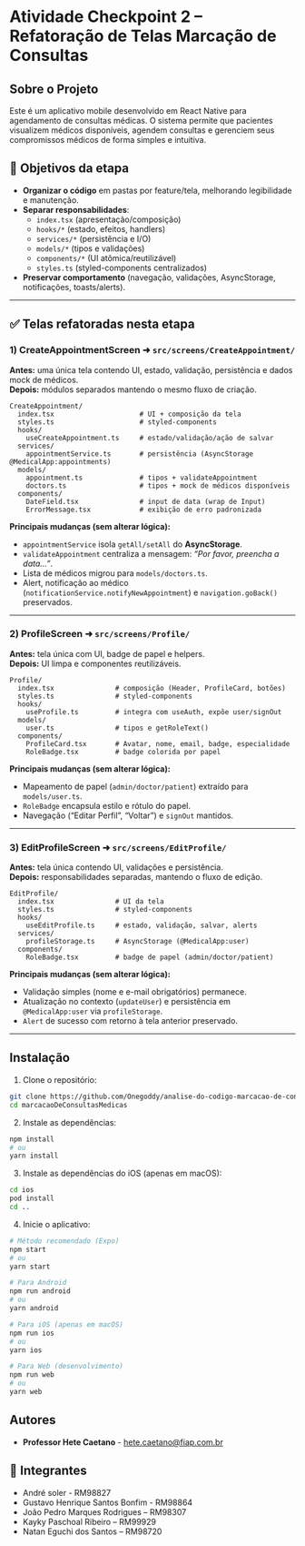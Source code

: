 # Atividade Checkpoint 2 – Refatoração de Telas Marcação de Consultas

## Sobre o Projeto

Este é um aplicativo mobile desenvolvido em React Native para agendamento de consultas médicas. O sistema permite que pacientes visualizem médicos disponíveis, agendem consultas e gerenciem seus compromissos médicos de forma simples e intuitiva.

## 🎯 Objetivos da etapa

- **Organizar o código** em pastas por feature/tela, melhorando legibilidade e manutenção.  
- **Separar responsabilidades**:  
  - `index.tsx` (apresentação/composição)  
  - `hooks/*` (estado, efeitos, handlers)  
  - `services/*` (persistência e I/O)  
  - `models/*` (tipos e validações)  
  - `components/*` (UI atômica/reutilizável)  
  - `styles.ts` (styled-components centralizados)
- **Preservar comportamento** (navegação, validações, AsyncStorage, notificações, toasts/alerts).

---

## ✅ Telas refatoradas nesta etapa

### 1) CreateAppointmentScreen ➜ `src/screens/CreateAppointment/`

**Antes:** uma única tela contendo UI, estado, validação, persistência e dados mock de médicos.  
**Depois:** módulos separados mantendo o mesmo fluxo de criação.

```
CreateAppointment/
  index.tsx                     # UI + composição da tela
  styles.ts                     # styled-components
  hooks/
    useCreateAppointment.ts     # estado/validação/ação de salvar
  services/
    appointmentService.ts       # persistência (AsyncStorage @MedicalApp:appointments)
  models/
    appointment.ts              # tipos + validateAppointment
    doctors.ts                  # tipos + mock de médicos disponíveis
  components/
    DateField.tsx               # input de data (wrap de Input)
    ErrorMessage.tsx            # exibição de erro padronizada
```

**Principais mudanças (sem alterar lógica):**
- `appointmentService` isola `getAll/setAll` do **AsyncStorage**.  
- `validateAppointment` centraliza a mensagem: _“Por favor, preencha a data…”_.  
- Lista de médicos migrou para `models/doctors.ts`.  
- Alert, notificação ao médico (`notificationService.notifyNewAppointment`) e `navigation.goBack()` preservados.

---

### 2) ProfileScreen ➜ `src/screens/Profile/`

**Antes:** tela única com UI, badge de papel e helpers.  
**Depois:** UI limpa e componentes reutilizáveis.

```
Profile/
  index.tsx               # composição (Header, ProfileCard, botões)
  styles.ts               # styled-components
  hooks/
    useProfile.ts         # integra com useAuth, expõe user/signOut
  models/
    user.ts               # tipos e getRoleText()
  components/
    ProfileCard.tsx       # Avatar, nome, email, badge, especialidade
    RoleBadge.tsx         # badge colorida por papel
```

**Principais mudanças (sem alterar lógica):**
- Mapeamento de papel (`admin/doctor/patient`) extraído para `models/user.ts`.  
- `RoleBadge` encapsula estilo e rótulo do papel.  
- Navegação (“Editar Perfil”, “Voltar”) e `signOut` mantidos.

---

### 3) EditProfileScreen ➜ `src/screens/EditProfile/`

**Antes:** tela única contendo UI, validações e persistência.  
**Depois:** responsabilidades separadas, mantendo o fluxo de edição.

```
EditProfile/
  index.tsx               # UI da tela
  styles.ts               # styled-components
  hooks/
    useEditProfile.ts     # estado, validação, salvar, alerts
  services/
    profileStorage.ts     # AsyncStorage (@MedicalApp:user)
  components/
    RoleBadge.tsx         # badge de papel (admin/doctor/patient)
```

**Principais mudanças (sem alterar lógica):**
- Validação simples (nome e e-mail obrigatórios) permanece.  
- Atualização no contexto (`updateUser`) e persistência em `@MedicalApp:user` via `profileStorage`.  
- `Alert` de sucesso com retorno à tela anterior preservado.

---

## Instalação

1. Clone o repositório:
```bash
git clone https://github.com/Onegoddy/analise-do-codigo-marcacao-de-consultas
cd marcacaoDeConsultasMedicas
```

2. Instale as dependências:
```bash
npm install
# ou
yarn install
```

3. Instale as dependências do iOS (apenas em macOS):
```bash
cd ios
pod install
cd ..
```

4. Inicie o aplicativo:
```bash
# Método recomendado (Expo)
npm start
# ou
yarn start

# Para Android
npm run android
# ou
yarn android

# Para iOS (apenas em macOS)
npm run ios
# ou
yarn ios

# Para Web (desenvolvimento)
npm run web
# ou
yarn web
```

## Autores

- **Professor Hete Caetano** - [hete.caetano@fiap.com.br](mailto:hete.caetano@fiap.com.br)

## 👥 Integrantes

- André soler - RM98827
- Gustavo Henrique Santos Bonfim - RM98864
- João Pedro Marques Rodrigues – RM98307  
- Kayky Paschoal Ribeiro – RM99929  
- Natan Eguchi dos Santos – RM98720